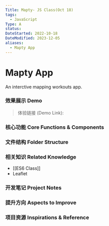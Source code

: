 ```yaml
---
Title: Mapty- JS Class(Oct 18)
tags:
  - JavaScript
Type: A
status: 
DateStarted: 2022-10-18
DateModified: 2023-12-05
aliases:
  - Mapty App
---
```

# Mapty App
An interctive mapping workouts app.

### 效果展示 Demo

>体验链接 (Demo Link):

### 核心功能 Core Functions & Components

### 文件结构 Folder Structure

### 相关知识 Related Knowledge
- [[ES6 Class]]
- Leaflet
### 开发笔记 Project Notes 

### 提升方向 Aspects to Improve

### 项目资源 Inspirations & Reference


